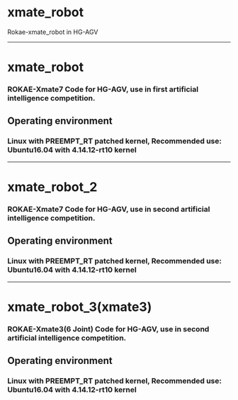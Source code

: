 # xmate_robot
Rokae-xmate_robot in HG-AGV

***
# xmate_robot
### ROKAE-Xmate7 Code for HG-AGV, use in first artificial intelligence competition.
## Operating environment
### Linux with PREEMPT_RT patched kernel, Recommended use: Ubuntu16.04 with 4.14.12-rt10 kernel
***

# xmate_robot_2
### ROKAE-Xmate7 Code for HG-AGV, use in second artificial intelligence competition.
## Operating environment
### Linux with PREEMPT_RT patched kernel, Recommended use: Ubuntu16.04 with 4.14.12-rt10 kernel

***

# xmate_robot_3(xmate3)
### ROKAE-Xmate3(6 Joint) Code for HG-AGV, use in second artificial intelligence competition.
## Operating environment
### Linux with PREEMPT_RT patched kernel, Recommended use: Ubuntu16.04 with 4.14.12-rt10 kernel
